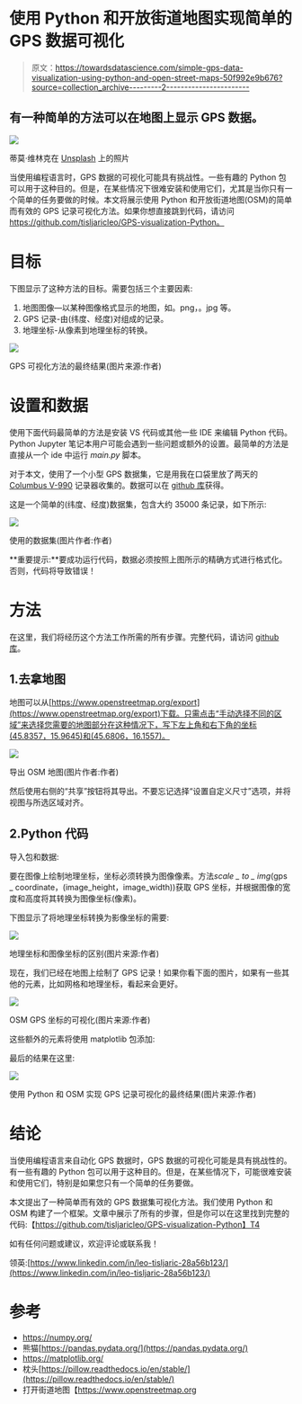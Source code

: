 # 使用 Python 和开放街道地图实现简单的 GPS 数据可视化

> 原文：<https://towardsdatascience.com/simple-gps-data-visualization-using-python-and-open-street-maps-50f992e9b676?source=collection_archive---------2----------------------->

## 有一种简单的方法可以在地图上显示 GPS 数据。

![](img/f04d87a83682dc7888f692547b7b2558.png)

蒂莫·维林克在 [Unsplash](https://unsplash.com?utm_source=medium&utm_medium=referral) 上的照片

当使用编程语言时，GPS 数据的可视化可能具有挑战性。一些有趣的 Python 包可以用于这种目的。但是，在某些情况下很难安装和使用它们，尤其是当你只有一个简单的任务要做的时候。本文将展示使用 Python 和开放街道地图(OSM)的简单而有效的 GPS 记录可视化方法。如果你想直接跳到代码，请访问 https://github.com/tisljaricleo/GPS-visualization-Python。

# 目标

下图显示了这种方法的目标。需要包括三个主要因素:

1.  地图图像—以某种图像格式显示的地图，如。png，。jpg 等。
2.  GPS 记录-由(纬度、经度)对组成的记录。
3.  地理坐标-从像素到地理坐标的转换。

![](img/ab65bbf929f2543c18584a38caa8fd62.png)

GPS 可视化方法的最终结果(图片来源:作者)

# 设置和数据

使用下面代码最简单的方法是安装 VS 代码或其他一些 IDE 来编辑 Python 代码。Python Jupyter 笔记本用户可能会遇到一些问题或额外的设置。最简单的方法是直接从一个 ide 中运行 *main.py* 脚本。

对于本文，使用了一个小型 GPS 数据集，它是用我在口袋里放了两天的 [Columbus V-990](https://cbgps.com/v990/index_en.htm) 记录器收集的。数据可以在 [github 库](https://github.com/tisljaricleo/GPS-visualization-Python)获得。

这是一个简单的(纬度、经度)数据集，包含大约 35000 条记录，如下所示:

![](img/c19548a8983fe54032a7666f1368f636.png)

使用的数据集(图片作者:作者)

**重要提示:**要成功运行代码，数据必须按照上图所示的精确方式进行格式化。否则，代码将导致错误！

# 方法

在这里，我们将经历这个方法工作所需的所有步骤。完整代码，请访问 [github 库](https://github.com/tisljaricleo/GPS-visualization-Python)。

## 1.去拿地图

地图可以从[https://www.openstreetmap.org/export](https://www.openstreetmap.org/export)下载。只需点击“手动选择不同的区域”来选择您需要的地图部分在这种情况下，写下左上角和右下角的坐标(45.8357，15.9645)和(45.6806，16.1557)。

![](img/d9587e20016ccd94ac633aee2b0a8ba2.png)

导出 OSM 地图(图片作者:作者)

然后使用右侧的“共享”按钮将其导出。不要忘记选择“设置自定义尺寸”选项，并将视图与所选区域对齐。

## 2.Python 代码

导入包和数据:

要在图像上绘制地理坐标，坐标必须转换为图像像素。方法*scale _ to _ img*(gps _ coordinate，(image_height，image_width))获取 GPS 坐标，并根据图像的宽度和高度将其转换为图像坐标(像素)。

下图显示了将地理坐标转换为影像坐标的需要:

![](img/145e05b3b10676d8ecb8c0e516fb1541.png)

地理坐标和图像坐标的区别(图片来源:作者)

现在，我们已经在地图上绘制了 GPS 记录！如果你看下面的图片，如果有一些其他的元素，比如网格和地理坐标，看起来会更好。

![](img/e3054bccdeba3d600161f223cb85db04.png)

OSM GPS 坐标的可视化(图片来源:作者)

这些额外的元素将使用 matplotlib 包添加:

最后的结果在这里:

![](img/6b578550f43391247703537021a1ce59.png)

使用 Python 和 OSM 实现 GPS 记录可视化的最终结果(图片来源:作者)

# 结论

当使用编程语言来自动化 GPS 数据时，GPS 数据的可视化可能是具有挑战性的。有一些有趣的 Python 包可以用于这种目的。但是，在某些情况下，可能很难安装和使用它们，特别是如果您只有一个简单的任务要做。

本文提出了一种简单而有效的 GPS 数据集可视化方法。我们使用 Python 和 OSM 构建了一个框架。文章中展示了所有的步骤，但是你可以在这里找到完整的代码:【https://github.com/tisljaricleo/GPS-visualization-Python】T4

如有任何问题或建议，欢迎评论或联系我！

领英:[https://www.linkedin.com/in/leo-tisljaric-28a56b123/](https://www.linkedin.com/in/leo-tisljaric-28a56b123/)

# 参考

*   https://numpy.org/
*   熊猫[https://pandas.pydata.org/](https://pandas.pydata.org/)
*   https://matplotlib.org/
*   枕头[https://pillow.readthedocs.io/en/stable/](https://pillow.readthedocs.io/en/stable/)
*   打开街道地图【https://www.openstreetmap.org 